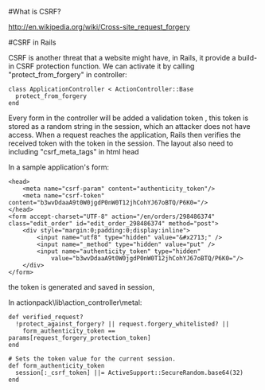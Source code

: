 #What is CSRF?

http://en.wikipedia.org/wiki/Cross-site_request_forgery

#CSRF in Rails

CSRF is another threat that a website might have, in Rails, it provide a build-in CSRF protection function. We can activate it by calling "protect_from_forgery" in controller:
	class ApplicationController < ActionController::Base	  protect_from_forgery	end

Every form in the controller will be added a validation token , this token isstored as a random string in the session, which an attacker does not have access. When a request reaches the application, Rails then verifies the received token with the token in the session. The layout also need to including "csrf_meta_tags" in html head
In a sample application's form:
	<head>		<meta name="csrf-param" content="authenticity_token"/>		<meta name="csrf-token" content="b3wvDdaaA9t0W0jgdP0nW0T12jhCohYJ67oBTQ/P6K0="/>
	</head>	<form accept-charset="UTF-8" action="/en/orders/298486374" class="edit_order" id="edit_order_298486374" method="post">		<div style="margin:0;padding:0;display:inline">			<input name="utf8" type="hidden" value="&#x2713;" />			<input name="_method" type="hidden" value="put" />			<input name="authenticity_token" type="hidden"				value="b3wvDdaaA9t0W0jgdP0nW0T12jhCohYJ67oBTQ/P6K0="/>		</div>	</form>the token is generated and saved in session,  

In actionpack\lib\action_controller\metal:

	def verified_request?	  !protect_against_forgery? || request.forgery_whitelisted? || 
	    form_authenticity_token == params[request_forgery_protection_token]	end	# Sets the token value for the current session.	def form_authenticity_token	  session[:_csrf_token] ||= ActiveSupport::SecureRandom.base64(32)	end